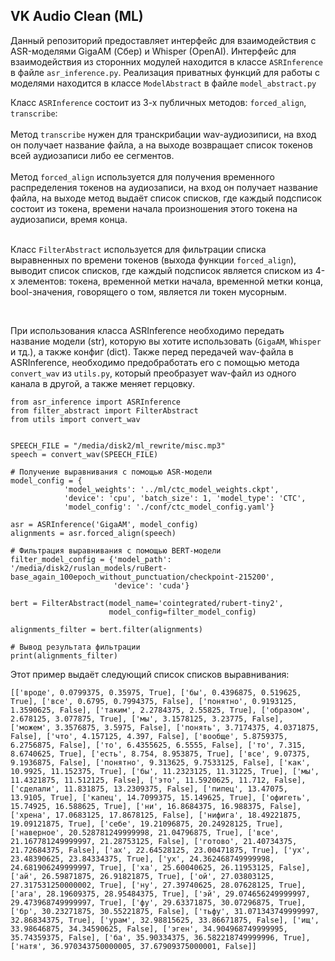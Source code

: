 <h2>VK Audio Clean (ML)</h2>

Данный репозиторий предоставляет интерфейс для взаимодействия с ASR-моделями GigaAM (Сбер) и Whisper (OpenAI). Интерфейс для взаимодействия из сторонних модулей находится в классе `ASRInference` в файле `asr_inference.py`. Реализация приватных функций для работы с моделями находится в классе `ModelAbstract` в файле `model_abstract.py`

Класс `ASRInference` состоит из 3-х публичных методов: `forced_align`, `transcribe`: <br><br>Метод `transcribe` нужен для транскрибации wav-аудиозиписи, на вход он получает название файла, а на выходе возвращает список токенов всей аудиозаписи либо ее сегментов. <br><br>Метод `forced_align` используется для получения временного распределения токенов на аудиозаписи, на вход он получает название файла, на выходе метод выдаёт список списков, где каждый подсписок состоит из токена, времени начала произношения этого токена на аудиозаписи, время конца.<br><br>

Класс `FilterAbstract` используется для фильтрации списка выравненных по времени токенов (выхода функции `forced_align`), выводит список списков, где каждый подсписок является списком из 4-х элементов: токена, временной метки начала, временной метки конца, bool-значения, говорящего о том, является ли токен мусорным.

<br>

При использования класса ASRInference необходимо передать название модели (str), которую вы хотите использовать (`GigaAM`, `Whisper` и тд.), а также конфиг (dict). Также перед передачей wav-файла в ASRInference, необходимо предобработать его с помощью метода `convert_wav` из `utils.py`, который преобразует wav-файл из одного канала в другой, а также меняет герцовку.

```
from asr_inference import ASRInference
from filter_abstract import FilterAbstract
from utils import convert_wav


SPEECH_FILE = "/media/disk2/ml_rewrite/misc.mp3"
speech = convert_wav(SPEECH_FILE)

# Получение выравнивания с помощью ASR-модели
model_config = {
            'model_weights': '../ml/ctc_model_weights.ckpt',
            'device': 'cpu', 'batch_size': 1, 'model_type': 'CTC',
            'model_config': './conf/ctc_model_config.yaml'}

asr = ASRInference('GigaAM', model_config)
alignments = asr.forced_align(speech)

# Фильтрация выравнивания с помощью BERT-модели
filter_model_config = {'model_path': '/media/disk2/ruslan_models/ruBert-base_again_100epoch_without_punctuation/checkpoint-215200', 
                       'device': 'cuda'}

bert = FilterAbstract(model_name='cointegrated/rubert-tiny2',
                      model_config=filter_model_config)

alignments_filter = bert.filter(alignments)

# Вывод результата фильтрации
print(alignments_filter)
```

Этот пример выдаёт следующий список списков выравнивания:

```[['вроде', 0.0799375, 0.35975, True], ['бы', 0.4396875, 0.519625, True], ['все', 0.6795, 0.7994375, False], ['понятно', 0.9193125, 1.3590625, False], ['таким', 2.2784375, 2.55825, True], ['образом', 2.678125, 3.077875, True], ['мы', 3.1578125, 3.23775, False], ['можем', 3.3576875, 3.5975, False], ['понять', 3.7174375, 4.0371875, False], ['что', 4.157125, 4.397, False], ['вообще', 5.8759375, 6.2756875, False], ['то', 6.4355625, 6.5555, False], ['то', 7.315, 8.6740625, True], ['есть', 8.754, 8.953875, True], ['все', 9.07375, 9.1936875, False], ['понятно', 9.313625, 9.7533125, False], ['как', 10.9925, 11.152375, True], ['бы', 11.2323125, 11.31225, True], ['мы', 11.4321875, 11.512125, False], ['это', 11.5920625, 11.712, False], ['сделали', 11.831875, 13.2309375, False], ['пипец', 13.47075, 13.9105, True], ['капец', 14.7099375, 15.149625, True], ['офигеть', 15.74925, 16.588625, True], ['ни', 16.8684375, 16.988375, False], ['хрена', 17.0683125, 17.8678125, False], ['нифига', 18.49221875, 19.09121875, True], ['себе', 19.21096875, 20.24928125, True], ['наверное', 20.528781249999998, 21.04796875, True], ['все', 21.167781249999997, 21.28753125, False], ['готово', 21.40734375, 21.72684375, False], ['ах', 22.64528125, 23.00471875, True], ['ух', 23.48390625, 23.84334375, True], ['ух', 24.362468749999998, 24.681906249999997, True], ['ха', 25.60040625, 26.11953125, False], ['ай', 26.59871875, 26.91821875, True], ['ой', 27.03803125, 27.317531250000002, True], ['ну', 27.39740625, 28.07628125, True], ['ага', 28.19609375, 28.95484375, True], ['эй', 29.074656249999997, 29.473968749999997, True], ['фу', 29.63371875, 30.07296875, True], ['бр', 30.23271875, 30.55221875, False], ['тьфу', 31.071343749999997, 32.86834375, True], ['урам', 32.98815625, 33.86671875, False], ['ищ', 33.98646875, 34.34590625, False], ['эген', 34.904968749999995, 35.74359375, False], ['ба', 35.90334375, 36.582218749999996, True], ['натя', 36.970343750000005, 37.67909375000001, False]]```